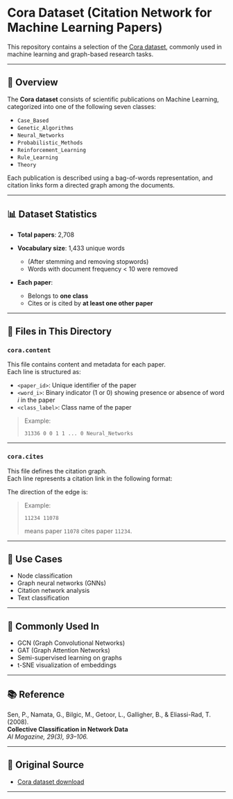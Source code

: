 # Cora Dataset (Citation Network for Machine Learning Papers)

This repository contains a selection of the [Cora dataset](http://www.research.whizbang.com/data), commonly used in machine learning and graph-based research tasks.

---

## 📄 Overview

The **Cora dataset** consists of scientific publications on Machine Learning, categorized into one of the following seven classes:

- `Case_Based`
- `Genetic_Algorithms`
- `Neural_Networks`
- `Probabilistic_Methods`
- `Reinforcement_Learning`
- `Rule_Learning`
- `Theory`

Each publication is described using a bag-of-words representation, and citation links form a directed graph among the documents.

---

## 📊 Dataset Statistics

- **Total papers**: 2,708  
- **Vocabulary size**: 1,433 unique words  
  - (After stemming and removing stopwords)
  - Words with document frequency < 10 were removed

- **Each paper**:
  - Belongs to **one class**
  - Cites or is cited by **at least one other paper**

---

## 📁 Files in This Directory

### `cora.content`

This file contains content and metadata for each paper.  
Each line is structured as:


- `<paper_id>`: Unique identifier of the paper
- `<word_i>`: Binary indicator (1 or 0) showing presence or absence of word *i* in the paper
- `<class_label>`: Class name of the paper

> Example:
> ```
> 31336 0 0 1 1 ... 0 Neural_Networks
> ```

---

### `cora.cites`

This file defines the citation graph.  
Each line represents a citation link in the following format:


The direction of the edge is:  


> Example:
> ```
> 11234 11078
> ```
> means paper `11078` cites paper `11234`.

---

## 🔗 Use Cases

- Node classification
- Graph neural networks (GNNs)
- Citation network analysis
- Text classification

---

## 🧠 Commonly Used In

- GCN (Graph Convolutional Networks)
- GAT (Graph Attention Networks)
- Semi-supervised learning on graphs
- t-SNE visualization of embeddings

---

## 📚 Reference

Sen, P., Namata, G., Bilgic, M., Getoor, L., Galligher, B., & Eliassi-Rad, T. (2008).  
**Collective Classification in Network Data**  
*AI Magazine, 29(3), 93–106.*

---

## 🔗 Original Source

- [Cora dataset download](http://www.research.whizbang.com/data)

---

